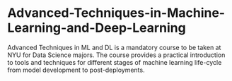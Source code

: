 # Advanced-Techniques-in-Machine-Learning-and-Deep-Learning
Advanced Techniques in ML and DL is a mandatory course to be taken at NYU for Data Science majors. The course provides a practical introduction to tools and techniques for different stages of machine learning life-cycle from model development to post-deployments.
